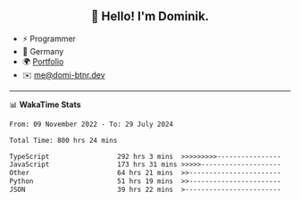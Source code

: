 <h2 align="center">👋 Hello! I'm Dominik.</h2>

- ⚡ Programmer
- 📍 Germany
- 🌍 [Portfolio](https://domi-btnr.dev)
- ✉️ [me@domi-btnr.dev](mailto://me@domi-btnr.dev)

---
📊 **WakaTime Stats**
<!--START_SECTION:waka-->

```txt
From: 09 November 2022 - To: 29 July 2024

Total Time: 800 hrs 24 mins

TypeScript                 292 hrs 3 mins  >>>>>>>>>----------------   36.49 %
JavaScript                 173 hrs 31 mins >>>>>--------------------   21.68 %
Other                      64 hrs 21 mins  >>-----------------------   08.04 %
Python                     51 hrs 19 mins  >>-----------------------   06.41 %
JSON                       39 hrs 22 mins  >------------------------   04.92 %
```

<!--END_SECTION:waka-->
